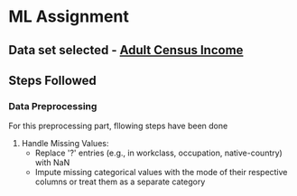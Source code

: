 # ML Assignment

## Data set selected - [Adult Census Income](https://www.kaggle.com/datasets/uciml/adult-census-income?resource=download)

## Steps Followed

### Data Preprocessing

For this preprocessing part, fllowing steps have been done

1. Handle Missing Values:
   - Replace '?' entries (e.g., in workclass, occupation, native-country) with NaN
   - Impute missing categorical values with the mode of their respective columns or treat them as a separate category
